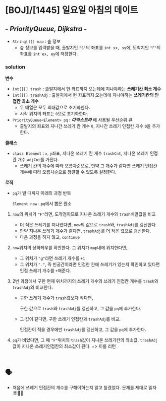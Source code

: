 # [BOJ]/[1445] 일요일 아침의 데이트

## *- PriorityQueue, Dijkstra -*

* `String[][] map` : 숲 정보
  * 숲 정보를 입력받을 때, 출발지인 `"S"`의 좌표를 `int sx, sy`에, 도착지인 `"F"`의 좌표를 `int ex, ey`에 저장한다.

### solution

**변수**

* `int[][] trash` : 출발지에서 현 좌표까지 오는데에 지나야하는 **쓰레기칸 최소 개수**
* `int[][] trashAdj` : 출발지에서 현 좌표까지 오는데에 지나야하는 **쓰레기칸의 인접칸 최소 개수**
  * 두 배열은 모두 최대값으로 초기화한다.
  * 시작 위치의 좌표는 `0`으로 초기화한다.
* `PriorityQueue<Element> pq` : ***다익스트라*** 에 사용될 우선순위 큐
  * 출발지의 좌표와 지나간 쓰레기 칸 개수 `0`, 지나간 쓰레기 인접칸 개수 `0`을 추가한다.

**클래스**

* `class Element` : `x`, `y`좌표, 지나온 쓰레기 칸 개수 `trashCnt`, 지나온 쓰레기 인접칸 개수 `adjCnt`를 가진다.
  * 쓰레기 칸의 개수에 따라 오름차순으로, 만약 그 개수가 같다면 쓰레기 인접칸 개수에 따라 오름차순으로 정렬할 수 있도록 설정한다.

**로직**

* `pq`가 빌 때까지 아래의 과정 반복

  `Element now` : `pq`에서 뽑은 원소

1. `now`의 위치가 `"F"`라면, 도착점이므로 지나온 쓰레기 개수와 `trash`배열값을 비교
   * 더 적은 쓰레기를 지나왔다면, `now`의 값으로 `trash`와, `trashAdj`를 갱신한다.
   * 만약 지나온 쓰레기 개수가 같다면, `trashAdj`를 더 작은 값으로 갱신한다.
   * 다음 과정을 하지 않고, `continue`

2. `now`위치의 상하좌우를 확인한다. 그 위치가 `map`내에 위치한다면,
   * 그 위치가 `"g"`라면 쓰레기 개수를 `+1`
   * 그 위치가 `"."`, 즉 빈공간이라면 인접한 칸에 쓰레기가 있는지 확인하고 있다면 인접 쓰레기 개수를 `+`해준다.

3. 2번 과정에서 구한 현재 위치까지의 쓰레기 개수와 쓰레기 인접칸 개수를 `trash`와 `trashAdj`와 비교한다.

   * 구한 쓰레기 개수가 `trash`값보다 작다면, 

     구한 값으로 `trash`와 `trashAdj`를 갱신하고, 그 값을 `pq`에 추가한다.

   * 그 값이 같다면, 구한 쓰레기 인접칸과 `trashAdj`를 비교.

     인접칸이 적을 경우에만 `trashAdj`를 갱신하고, 그 값을 `pq`에 추가한다.

4. `pq`가 비었다면, 그 때 `"F"`위치의 `trash`값이 지나온 쓰레기칸의 최소값, `trashAdj`값이 지나온 쓰레기인접칸의 최소값이 된다. => 이를 리턴

</br>

## :speaking_head:

* 처음에 쓰레기 인접칸의 개수를 구해야하는지 알고 틀렸었다. 문제를 제대로 읽자 !!!!🤬🤬



